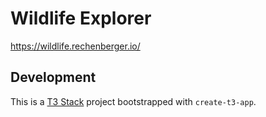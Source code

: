 # Wildlife Explorer

https://wildlife.rechenberger.io/

## Development

This is a [T3 Stack](https://create.t3.gg/) project bootstrapped with `create-t3-app`.
